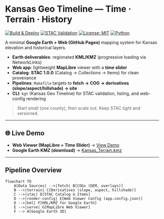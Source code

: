 # Kansas Geo Timeline — **Time · Terrain · History**

[![Build & Deploy](https://github.com/bartytime4life/Kansas-Frontier-Matrix/actions/workflows/site.yml/badge.svg)](https://github.com/bartytime4life/Kansas-Frontier-Matrix/actions/workflows/site.yml)
[![STAC Validation](https://github.com/bartytime4life/Kansas-Frontier-Matrix/actions/workflows/stac-validate.yml/badge.svg)](https://github.com/bartytime4life/Kansas-Frontier-Matrix/actions/workflows/stac-validate.yml)
[![License: MIT](https://img.shields.io/badge/license-MIT-blue.svg)](../LICENSE)
[![Python](https://img.shields.io/badge/python-3.10%2B-brightgreen.svg)](../pyproject.toml)

A minimal **Google Earth + Web (GitHub Pages)** mapping system for Kansas elevation and historical layers.

- **Earth deliverables**: regionated **KML/KMZ** (progressive loading via NetworkLinks)  
- **Web app**: lightweight **MapLibre** viewer with a **time slider**  
- **Catalog**: **STAC 1.0.0** (Catalog → Collections → Items) for clean provenance  
- **Pipelines**: `Makefile` targets to **fetch → COG → derivatives (slope/aspect/hillshade) → site**  
- **CLI**: `kgt` (Kansas Geo Timeline) for STAC validation, listing, and web-config rendering  

> Start small (one county), then scale out. Keep STAC tight and versioned.

---

## 🌐 Live Demo

- **Web Viewer (MapLibre + Time Slider)** → [View Demo](https://bartytime4life.github.io/Kansas-Frontier-Matrix/web/)  
- **Google Earth KMZ (download)** → [Kansas_Terrain.kmz](https://bartytime4life.github.io/Kansas-Frontier-Matrix/earth/Kansas_Terrain.kmz)

---

## Pipeline Overview

```mermaid
flowchart TD
    A[Data Sources] -->|fetch| B[COGs (DEM, overlays)]
    B -->|terrain| C[Derivatives (slope, aspect, hillshade)]
    C -->|stac| D[STAC Catalog & Items]
    D -->|render-config| E[Web Viewer Config (app.config.json)]
    D -->|kml| F[KML/KMZ for Google Earth]
    E -->|serve| G[MapLibre Web Viewer]
    F --> H[Google Earth 3D]
